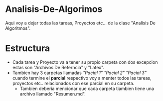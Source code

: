 # Analisis-De-Algorimos
 Aqui voy a dejar todas las tareas, Proyectos etc... 
 de la clase "Analisis De Algoritmos".  
# Estructura 
* Cada tarea y Proyecto va a tener su propio carpeta con dos excepcion estas son "Archivos De Referncia" y "Latex".
* Tambien hay 3 carpetas llamadas *"Pacial 1" "Pacial 2" "Pacial 3"* cuando termine el **parcial** respectivo voy a menter todos las tareas, proyectos etc.. relacionados con ese parcial en su carpeta.
	* Tambien deberia mencionar que cada carpeta tiambien tiene una archivo llamado "Resumen.md".

